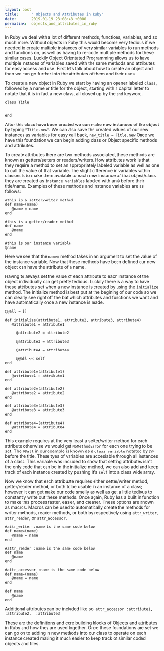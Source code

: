 ```yaml
---
layout: post
title:      " Objects and Attributes in Ruby"
date:       2019-01-19 23:08:48 +0000
permalink:  objects_and_attributes_in_ruby
---
```



In Ruby we deal with a lot of different methods, functions, variables, and so much more. Without objects in Ruby this would become very tedious if we needed to create multiple instances of very similar variables to run methods and functions on, as well as having to re-code multiple methods for these similar cases. Luckily Object Orientated Programming allows us to have multiple instaces of variables saved with the same methods and attributes for easy access and use. First lets talk about how to create an object and then we can go further into the attributes of them and their uses.

To create a new object in Ruby we start by having an opener labeled `class`, followed by a name or title for the object, starting with a capital letter to notate that it is in fact a new class, all closed up by the `end` keyword.
```
class Title


end
```
After this class have been created we can make new instances of the object by typing `"Title.new"`. We can also save the created values of our new instances as variables for easy call back, `new_title = Title.new` Once we have this foundation we can begin adding class or Object specific methods and attributes.

To create attributes there are two methods associated, these methods are known as getters/setters or readers/writers. How attributes work is that they require a method to set an appropriately labeled variable as well as one to call the value of that variable. The slight difference in variables within classes is to make them avaiable to each new instance of that object/class they are created as `instance variables` labeled with an `@` before their title/name. Examples of these methods and instance variables are as follows:
```
#this is a setter/writer method
def name=(name)
   @name = name
end

#this is a getter/reader method
def name
   @name
end

#this is our instance variable
@name
```
Here we see that the `name=` method takes in an argument to set the value of the instance variable. Now that these methods have been defined our new object can have the attribute of a name.

Having to always set the value of each attribute to each instance of the object individually can get pretty tedious. Luckily there is a way to have these attributes set when a new instance is created by using the `initialize` method. The initialize method is best put at the begining of our code so we can clearly see right off the bat which attributes and functions we want and have automatically once a new instance is made.
```
@@all = []

def initialize(attribute1, attribute2, attribute3, attribute4)
   @attribute1 = attribute1
	 
	 @attribute2 = attribute2
	 
	 @attribute3 = attribute3
	 
	 @attribute4 = attribute4
	 
	 @@all << self
end

def attribute1=(attribute1)
   @attribute1 = attribute1
end

def attribute2=(attribute2)
   @attribute2 = attribute2
end

def attribute3=(attribute3)
   @attribute3 = attribute3
end

def attribute4=(attribute4)
   @attribute4 = attribute4
end
```
This example requires at the very least a setter/writer method for each attribute otherwise we would get `NoMethodError` for each one trying to be set. The `@@all` in our example is known as a `class variable` notated by `@@` before the title. These tyes of variables are accesiable through all instances of a class. This variable was included to show that setting attributes isn't the only code that can be in the initialize method, we can also add and keep track of each instance created by pushing it's `self` into a class wide array.

Now we know that each attribuate requires either setter/writer method, getter/reader method, or both to be usable in an instance of a class; however, it can get make our code smelly as well as get a little tedious to constantly write out these methods. Once again, Ruby has a built in function to make this process faster, easier, and cleaner.  These options are known as macros. Macros can be used to automatically create the methods for writer methods, reader methods, or both by respectively using `attr_writer`, `attr_reader`, or `attr_accessor`.
```
#attr_writer :name is the same code below
def name=(name)
   @name = name
end

#attr_reader :name is the same code below
def name
   @name
end

#attr_accessor :name is the same code below
def name=(name)
   @name = name
end 

def name
   @name
end
```
Additional attributes can be included like so: `attr_accessor :attribute1, :attribute2,  :attribute3`

These are the definitions and core building blocks of Objects and attributes in Ruby and how they are used together. Once these foundations are set we can go on to adding in new methods into our class to operate on each instance created making it much easier to keep track of similar coded objects and files.


